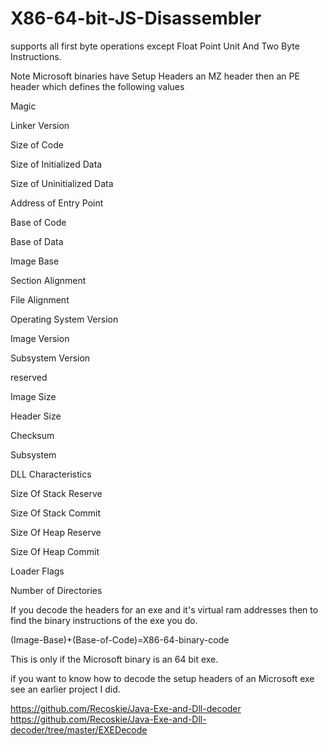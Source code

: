 X86-64-bit-JS-Disassembler
==========================

supports all first byte operations except Float Point Unit And Two Byte Instructions.

Note Microsoft binaries have Setup Headers an MZ header then an PE header which defines the following values

Magic

Linker Version

Size of Code

Size of Initialized Data

Size of Uninitialized Data

Address of Entry Point

Base of Code

Base of Data

Image Base

Section Alignment

File Alignment

Operating System Version

Image Version

Subsystem Version

reserved

Image Size

Header Size

Checksum

Subsystem

DLL Characteristics

Size Of Stack Reserve

Size Of Stack Commit

Size Of Heap Reserve

Size Of Heap Commit

Loader Flags

Number of Directories

If you decode the headers for an exe and it's virtual ram addresses then to find the binary instructions of the exe you do.

(Image-Base)+(Base-of-Code)=X86-64-binary-code

This is only if the Microsoft binary is an 64 bit exe.

if you want to know how to decode the setup headers of an Microsoft exe see an earlier project I did.

https://github.com/Recoskie/Java-Exe-and-Dll-decoder
https://github.com/Recoskie/Java-Exe-and-Dll-decoder/tree/master/EXEDecode
 
